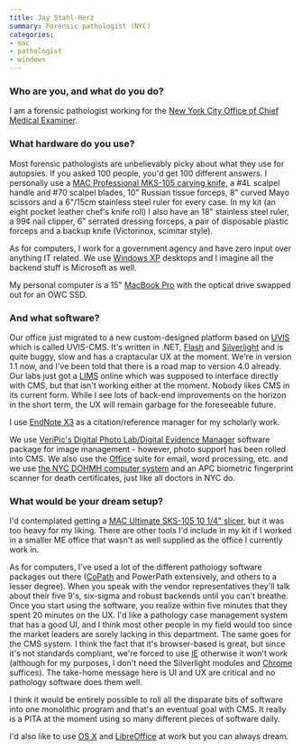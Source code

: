 ```yaml
---
title: Jay Stahl-Herz
summary: Forensic pathologist (NYC)
categories:
- mac
- pathologist
- windows
---
```


### Who are you, and what do you do?

I am a forensic pathologist working for the [New York City Office of Chief Medical Examiner](http://www.nyc.gov/html/ocme/html/home/home.shtml "The New York City Office of the Chief Medical Examiner website.").

### What hardware do you use?

Most forensic pathologists are unbelievably picky about what they use for autopsies. If you asked 100 people, you'd get 100 different answers. I personally use a [MAC Professional MKS-105 carving knife][mks-105], a #4L scalpel handle and #70 scalpel blades, 10" Russian tissue forceps, 8" curved Mayo scissors and a 6"/15cm stainless steel ruler for every case. In my kit (an eight pocket leather chef's knife roll) I also have an 18" stainless steel ruler, a 99¢ nail clipper, 6" serrated dressing forceps, a pair of disposable plastic forceps and a backup knife (Victorinox, scimitar style).

As for computers, I work for a government agency and have zero input over anything IT related. We use [Windows XP][windows-xp] desktops and I imagine all the backend stuff is Microsoft as well.

My personal computer is a 15" [MacBook Pro][macbook-pro] with the optical drive swapped out for an OWC SSD.

### And what software?

Our office just migrated to a new custom-designed platform based on [UVIS][] which is called UVIS-CMS. It's written in .NET, [Flash][] and [Silverlight][] and is quite buggy, slow and has a craptacular UX at the moment. We're in version 1.1 now, and I've been told that there is a road map to version 4.0 already. Our labs just got a [LIMS](https://en.wikipedia.org/wiki/Laboratory_information_management_system "The Wikipedia entry for LIMS.") online which was supposed to interface directly with CMS, but that isn't working either at the moment. Nobody likes CMS in its current form. While I see lots of back-end improvements on the horizon in the short term, the UX will remain garbage for the foreseeable future.

I use [EndNote X3][endnote] as a citation/reference manager for my scholarly work.

We use [VeriPic's Digital Photo Lab/Digital Evidence Manager][digital-evidence-manager] software package for image management - however, photo support has been rolled into CMS. We also use the [Office][] suite for email, word processing, etc. and we use [the NYC DOHMH computer system](http://www.nyc.gov/html/doh/html/services/vr-edrs.shtml "The Electronic Death Registration System website.") and an APC biometric fingerprint scanner for death certificates, just like all doctors in NYC do.

### What would be your dream setup?

I'd contemplated getting a [MAC Ultimate SKS-105 10 1/4" slicer][sks-105], but it was too heavy for my liking. There are other tools I'd include in my kit if I worked in a smaller ME office that wasn't as well supplied as the office I currently work in.

As for computers, I've used a lot of the different pathology software packages out there ([CoPath][copathplus] and PowerPath extensively, and others to a lesser degree). When you speak with the vendor representatives they'll talk about their five 9's, six-sigma and robust backends until you can't breathe. Once you start using the software, you realize within five minutes that they spent 20 minutes on the UX. I'd like a pathology case management system that has a good UI, and I think most other people in my field would too since the market leaders are sorely lacking in this department. The same goes for the CMS system. I think the fact that it's browser-based is great, but since it's not standards compliant, we're forced to use [IE][internet-explorer] otherwise it won't work (although for my purposes, I don't need the Silverlight modules and [Chrome][] suffices). The take-home message here is UI and UX are critical and no pathology software does them well.

I think it would be entirely possible to roll all the disparate bits of software into one monolithic program and that's an eventual goal with CMS. It really is a PITA at the moment using so many different pieces of software daily. 

I'd also like to use [OS X][macos] and [LibreOffice][] at work but you can always dream.

[sks-105]: https://www.amazon.com/Mac-Knife-Ultimate-Slicing-4-Inch/dp/B0017VK3Y4 "A big knife."
[mks-105]: https://www.amazon.com/Mac-Knife-Professional-Slicing-4-Inch/dp/B000N5BV4Q "A big knife."
[macbook-pro]: https://www.apple.com/macbook-pro/ "A laptop."
[uvis]: https://en.wikipedia.org/wiki/Unified_Victim_Identification_System "A database system for identifying people, pre/post-death."
[internet-explorer]: https://en.wikipedia.org/wiki/Internet_Explorer "A PC web browser."
[silverlight]: http://www.microsoft.com/silverlight/ "A platform for creating Web and mobile applications."
[flash]: https://en.wikipedia.org/wiki/Adobe_Flash "A software and animation editor."
[office]: https://products.office.com/en-us/home "An office productivity suite."
[macos]: https://en.wikipedia.org/wiki/MacOS "An operating system for Mac hardware."
[chrome]: https://www.google.com/intl/en/chrome/browser/ "A WebKit-based browser, where each tab runs in its own thread."
[copathplus]: https://store.cerner.com/items/311 "Pathology lab software."
[digital-evidence-manager]: http://www.veripic.com/?go=demanager "A platform for managing evidence for law enforcement."
[endnote]: http://endnote.com/ "Reference and bibliography software."
[libreoffice]: https://www.libreoffice.org/ "A free, open-source productivity suit."
[windows-xp]: https://en.wikipedia.org/wiki/Windows_XP "An operating system for x86 computers."
